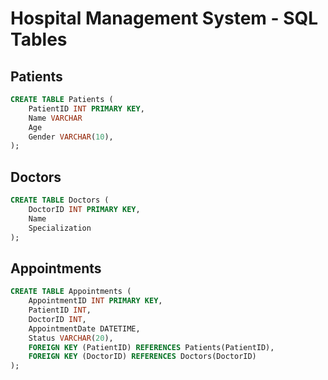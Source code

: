 # Hospital Management System - SQL Tables

## Patients
```sql
CREATE TABLE Patients (
    PatientID INT PRIMARY KEY,
    Name VARCHAR
    Age
    Gender VARCHAR(10),
);
```

## Doctors
```sql
CREATE TABLE Doctors (
    DoctorID INT PRIMARY KEY,
    Name
    Specialization
);
```

## Appointments
```sql
CREATE TABLE Appointments (
    AppointmentID INT PRIMARY KEY,
    PatientID INT,
    DoctorID INT,
    AppointmentDate DATETIME,
    Status VARCHAR(20),
    FOREIGN KEY (PatientID) REFERENCES Patients(PatientID),
    FOREIGN KEY (DoctorID) REFERENCES Doctors(DoctorID)
);
```



